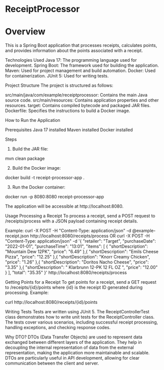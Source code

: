 # ReceiptProcessor
# Overview
This is a Spring Boot application that processes receipts, calculates points, and provides information about the points associated with a receipt.

Technologies Used
Java 17: The programming language used for development.
Spring Boot: The framework used for building the application.
Maven: Used for project management and build automation.
Docker: Used for containerization.
JUnit 5: Used for writing tests.


Project Structure
The project is structured as follows:


src/main/java/com/example/receiptprocessor: Contains the main Java source code.
src/main/resources: Contains application properties and other resources.
target: Contains compiled bytecode and packaged JAR files.
Dockerfile: Specifies the instructions to build a Docker image.


How to Run the Application

Prerequisites
Java 17 installed
Maven installed
Docker installed

Steps
1. Build the JAR file:

mvn clean package

2. Build the Docker image:

docker build -t receipt-processor-app .

3. Run the Docker container:

docker run -p 8080:8080 receipt-processor-app


The application will be accessible at http://localhost:8080.

Usage
Processing a Receipt
To process a receipt, send a POST request to /receipts/process with a JSON payload containing receipt details. 

Example:
curl -X POST -H "Content-Type: application/json" -d @example-receipt.json http://localhost:8080/receipts/process
OR
curl -X POST -H "Content-Type: application/json" -d '{
  "retailer": "Target",
  "purchaseDate": "2022-01-01",
  "purchaseTime": "13:01",
  "items": [
    {
      "shortDescription": "Mountain Dew 12PK",
      "price": "6.49"
    },{
      "shortDescription": "Emils Cheese Pizza",
      "price": "12.25"
    },{
      "shortDescription": "Knorr Creamy Chicken",
      "price": "1.26"
    },{
      "shortDescription": "Doritos Nacho Cheese",
      "price": "3.35"
    },{
      "shortDescription": "   Klarbrunn 12-PK 12 FL OZ  ",
      "price": "12.00"
    }
  ],
  "total": "35.35"
}' http://localhost:8080/receipts/process


Getting Points for a Receipt
To get points for a receipt, send a GET request to /receipts/{id}/points where {id} is the receipt ID generated during processing. Example:

curl http://localhost:8080/receipts/{id}/points


Writing Tests
Tests are written using JUnit 5. The ReceiptControllerTest class demonstrates how to write unit tests for the ReceiptController class. The tests cover various scenarios, including successful receipt processing, handling exceptions, and checking response codes.

Why DTO?
DTOs (Data Transfer Objects) are used to represent data exchanged between different layers of the application. They help in decoupling the internal representation of data from the external representation, making the application more maintainable and scalable. DTOs are particularly useful in API development, allowing for clear communication between the client and server.

